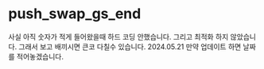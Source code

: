 # push_swap_gs_end
사실 아직 숫자가 적게 들어왔을때 하드 코딩 안했습니다.
그리고 최적화 하지 않았습니다.
그래서 보고 배끼시면 큰코 다칠수 있습니다.
2024.05.21 만약 업데이트 하면 날짜를 적어놓겠습니다.
